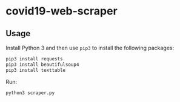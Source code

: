 # covid19-web-scraper

## Usage
Install Python 3 and then use `pip3` to install the following packages:

```bash
pip3 install requests
pip3 install beautifulsoup4
pip3 install texttable
```
Run:
```
python3 scraper.py
```
